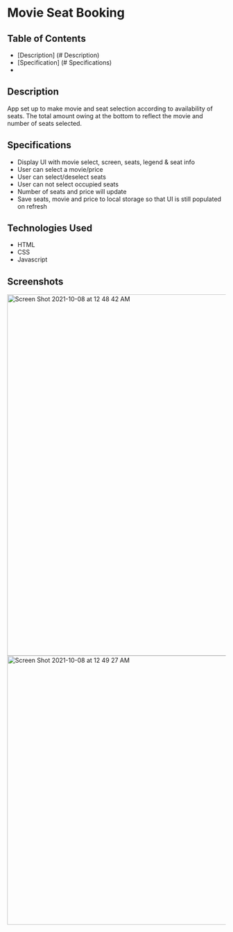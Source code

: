 # Movie Seat Booking

## Table of Contents
- [Description] (# Description)
- [Specification] (# Specifications)
- 
## Description 
App set up to make movie and seat selection according to availability of seats. The total amount owing at the bottom to reflect the movie and number of seats selected.

## Specifications
- Display UI with movie select, screen, seats, legend & seat info
- User can select a movie/price
- User can select/deselect seats
- User can not select occupied seats
- Number of seats and price will update
- Save seats, movie and price to local storage so that UI is still populated on refresh

## Technologies Used
- HTML
- CSS
- Javascript

## Screenshots

<img width="831" alt="Screen Shot 2021-10-08 at 12 48 42 AM" src="https://user-images.githubusercontent.com/69980221/136500864-fd6d5d04-8081-4b2b-a162-5a01d95a2afe.png"> </br>
<img width="619" alt="Screen Shot 2021-10-08 at 12 49 27 AM" src="https://user-images.githubusercontent.com/69980221/136500869-80598c67-455b-41b1-9116-6034a2cc185e.png"> </br>
